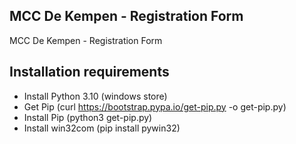 ## MCC De Kempen - Registration Form
 MCC De Kempen - Registration Form

## Installation requirements
- Install Python 3.10 (windows store)
- Get Pip (curl https://bootstrap.pypa.io/get-pip.py -o get-pip.py)
- Install Pip (python3 get-pip.py)
- Install win32com (pip install pywin32)